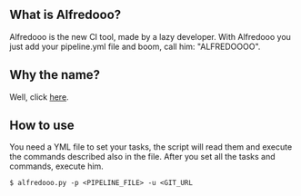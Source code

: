 ## What is Alfredooo?
Alfredooo is the new CI tool, made by a lazy developer. With Alfredooo you just add your pipeline.yml file and boom, call him: "ALFREDOOOO".


## Why the name?
Well, click [here](https://www.youtube.com/watch?v=iIsANBIa-JI).

## How to use
You need a YML file to set your tasks, the script will read them and execute the commands described also in the file. After you set all the tasks and commands, execute him.

```
$ alfredooo.py -p <PIPELINE_FILE> -u <GIT_URL
```
